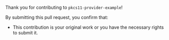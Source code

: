 Thank you for contributing to `pkcs11-provider-example`!

By submitting this pull request, you confirm that:
- This contribution is your original work or you have the necessary rights to submit it.
